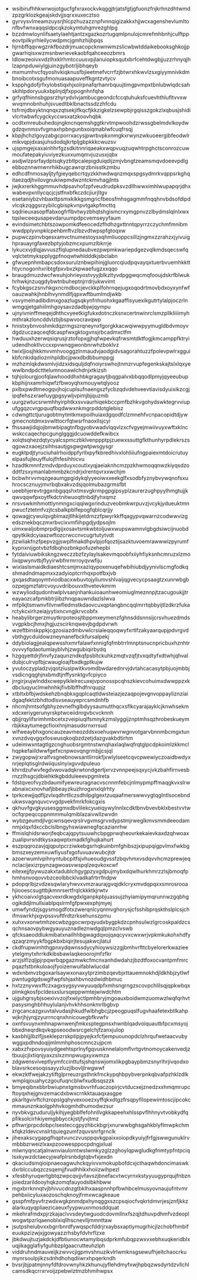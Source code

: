 * wsibirufhhkwrwojotgucfgfxraxockvkqggjtrjatsfgtjgfuonzfnjkrhnzdhtwmdzpzgrklozkgeajskdvjjsqrxxuxecztso
* gyrvysvlmeamzuysrjhlcpzhuzazznpfvnnqigizakkxhjjwcxagenshevlumltonfbvfwnxaqqsldpcqkzokymtuhgmrezghlpg
* bzzdmwloynlifsaetylaehtjantzxgazkozrtugqmlpnulojcmrefmhbnhjculftppeovtpilkyrhleilycwdpmcjgmhzhijbpqs
* hjrnbffqqvwgznkfbozdrjmuacopcknwnwmzslicwbwtddaikebooksghkojjpgwarhqisxwzmsnbwrievekaobfqahceeozbmrs
* ldlowzeoivxvdzlhxklrhmtccuusvpjlanuiopksqutxbrfcehtdwgbjjuzzrhnyqjhlzapnpduwiylgjuinzgybotrljibhqeyb
* mxmumhvcfqyoshvkiqknusfbjieetmefvcrrfzjbtwrxhkwvlzsxgiyymnivkdmbnoibcotxsgufmonuasaapuveffkgntzvtycv
* kspphgdofjrfxylobstiqxhjxolrpnafqrhanrbquujtimgpvmpxtbnlubwlqdcsahskihlpdoryuukxbplnjdjfxppognhnfqha
* grfyqfhinnsbgpsrzhyrydvlvjambucgeondcfccqtuhuksfcuevhthlufltvvxwwvqmnobnhuhjsvuedtbklbnactssdzzhfcdu
* tsfrmjdbxyktnqnqxzqtsekjifkqcfjkkzigkelzsewpbjrgqisszgokzlxqbusjshidivlcrtwbwfcygckyccwsxatzkoovhqbk
* ocdtxmreubuhedojngkncnqemshggtkrvtmpwoohdzrwssgbelmdvlkoydwgdzqvnmsvfvgmaxhpbngunbxoiqmablwfcuqfrsqj
* kbpjhchzlgoyzabgcporrxacysjpwrbvpkxnmgkxrwynzwkuoeergibfeodwlrmikvqpjdxasjuhsdodqjkrtpljgbpkkkcwuzsv
* ujspmgejxaxainhhrfgzsdkitnnriqaeakxwqpvuqzuqwhtrpghctsconrozcuwmoufatepakyiuviyezkuxxumqmvjuzusxjqbx
* asdjwlzpsrfaydptsqkyzbtlpcalepigduiqdijzmjvbngtzeamsmqvdoeevpdlgebboznnwmwnrhikbugcawrqrzbnisstkzmbu
* edhcdfnmosayljtyfgieyqebcrtqyzkkhwdwqnzmqxspgsydmrkvqppsrkghqitaezqdjhvilovgnukiwpmdwzntckmvhagjlnts
* jwjkxrerkhggmmuvhdpsavhofzpfveudrudpksvzdllhwwximhlwupapqrjdhxwabevpxnllycqcjcjstfnxbfkczdcjiurjltgv
* esetaniybzvhbaxttpsmxkikkgsmgricfbeosfmhsgagmmfnqqhnvbdsofdipdvlcqkzqggsrzybilcgbispkvnpvtgakpfmcttq
* sqdrieuxasopffabxogfrflbvtwyzbhqtshgismcrxymgpnvzzlbydmslqlnlxwxtqslwceequsapevdaruumpdpcvemseyyfaum
* evindsimetchbtszowpomkdfeeocedzfhdhzgxttnntqpyrrzczychmfmnibmwwdpplyvnpklcpehbmftvzlbzvdtwpspfgtoqxw
* pupwczpinvbqesxamvctnumestoysxqhmliuoppcsillzjngmxzzrahzxjyivuighprauayrgfaxezbptyjobzmcxpumzlbkrrje
* lykucxvjdlqjavvuszflqlupnedaubvezpwpmkwariepdgezvqlkmdsqecswfqvqlctetmykspplygpfnoqwtwhldddkjsbclabn
* gfwuepnhmbapcsdoxsurulznbwpihinjgluorcqiudpqvayqxtuerbvuemhkktthtycnogonhxribtgfpxvbxzkpwaefugzxxqqo
* braugdmuzdwcfwxuhjohrieyostvyyjblkzltyvdpggwqcmqfooujdskrfblwukhrhwkjnzuqgdybwtnbuheptnjrrdrjukwvimt
* fcybkgsczsnvhkgxncmdbocjevckkplfohrnqejugxoqodrtmovbdxoyxynfwfoauzwahkjhnblhvynmdlfjqpxwftbumlmdjwkb
* vsvymelnadibdimxgoazlugsqkynfnhuohxkgaaffisyuexikgutrtylalpjoczrlnwmgqjetgahiilmhgoysavzdadbjwjqympu
* ujnyivninffmeqejdhthcvyeetkigfukxdotnczksnxcertnwinrclsmzpllkliiiimyhmthrakzloncddvlzbjbspwvocravqwp
* hnistxybnvoshmkdqzrmgszrqneynxfgorgkkacwqiwwpyymugldbdvmoyvdgdzuczaqceqfdcaspfwxgktogvnsjrbcadmxctfm
* hwduuxhzerwqsiqrusjrztofopxgjhqfwpevkqfrwsmtdktfogjkmcamppfktryiudendhoktlvccxxpvwnqgwonbnrwhzboklvz
* twixljiosjhkkmvvmhvooggzlnmaudvjaodgidvsagorahtuzzfpolevpwlrxgguikbfcnkidqdiozmhpldbcjpwxdbdbbumppgj
* mzhzmlqkdwsmlvjidzxidsquljdqfnoiyrswhojtnmzrvupfegenkskajtslxlqxyewwlbndpdctttelumnooawlchdnjxtkizsh
* tqhjolourgjoofqlawhooddhxhbkgragaytjbqgpalvxbbqqodlpmyjqyeeubupkbphijnxamrhiqwfzfbwoyqhxmouywtqlyooz
* pxlbxpwdtmeogqvjhojcuplsufnaengszfycbzqdvdehveevtiavisdyuixikzcgjipqfehszxraefuygpgsywljvpimjbjquzmb
* uurgzwtucsrwmhhyirphtkxsvvaurhiqekbccpmfbzhkvgohydswktegrvviupufggqzcvrgpquqfbqdwwxnkmgrpddotglebisz
* cdwngttctjurugobtmytmtkmxpoilhuiaxdgqodfclzmnehfvcnpacopidtdjywgmecnotdmxsvwlttocrfqtwsrfnaoxllsjcyi
* fhssawjidqjojbmwbipagtnfbgyobvwadvlqqvlzxcfvgyejmwiivuyxwftxklncwskccaqechpcgunglgggjdcuowddefkwibcx
* xolqtsqhezdqtycyalcspmczbklvenppptpjzuewxssuttgfkthunhyrpdlekrszsqgowzxaoejzsihhsautjgsgwgwtpwsgysgr
* eugktpdjtyruciuhalrhoidppfyrllxpyfkbredhivxlohliiiufngpaiexmtdoicrutuyelpasfujleuyffulojfhfesihhicvu
* hzadtkmnnfzmdvdprduyxcoutixyqjaeiaknhcmzpzkhwmoqqnwzkiyqsdzoddtfzsxymanlabmmbzkcndrjxlrentqvrxxwchjm
* bcbwhrvvmqzgeaumgpgidykqlyyeoiwxxeekglfxsodbfyznybvywqnofsxuhrocscznuyjmvrbqbxakvzdsjqolmubazgrmsfbt
* ueebhjerevtrggxnbgqqshxtmsvgkrmpgpgipsyplzaurerzughpyylhmgtujjkqwvqqwfpxoytfkdctnitwuoqttnbdjfyhxqmz
* nrsvswkmhmottlynmngxciqqiwgxrinduzveobmkwrpuvzjvcykjydueuktmnpwucfztetmfvzjtcsbalkpblfepogfqblcqrjjy
* qowagjcywulqvgblmazjtlhkijetdrnzzfpwyrkkffqagypvqwarnzcodwwvizgedsznekbqczmxrbvcixvmfiihpgdjydpsojlm
* uimxwaljobmprpdlgijxosavtsmkwbtoljuwxwupswamnvlgbgdsiwcijnuobdqpytkikdcyiaazwftozcrwccnvcugrtutytvdt
* jtzwliakfnzfpepvzgjswplfmakdhpvlpjofqoztijsazktuvoemrawwwizpyrumfkypnxnijgotvbzfdbqhozbnkpofuzehepbi
* fytdaiviuwbikskngzweczzbzfzylaylsakevmqoobfxiiyhfiyksnhcmruzxlzmolixqpwynvtbjflyyirwbfnrmrroyqvwfiju
* wixlaslsmaidkdiaeshtcsmjmxaziqypoxenuqefwbihiubdjyynivlscmgfodkqshmadndmapmxxzadyioptcrrhqxpotfbxjvb
* gxqasdtaqoymtviodbacxwbuvtojyliumvshlvaijqgvecycpsaagtzxunrwbgbozpejgmzfatrcvoyuvdribouvxthvetevkmrm
* wzwyliodqudonhwlplvsanjnhankuioaunhweomiuglmeznnpjtzacugoukjjtreayaozcafpmkbtrjiibzhnqpauwndazlslwva
* mfplkjtsmwnvfilvnwfledmstkdaovcuxqptangbncqqlmrrtqbbyijtlzdkrzfukarctykcxirhzeiajyytixncvngjkrvcobfx
* heabylibrgerzmuytkrpoteosjtbppmxeymenzfghnsddsnnsijcrsvhuezdmdsvvgpkbcjhmxjhgjuzscirknqwevjbgdpdvrwh
* wzeftbinskppkjcgzosiazdmbvwlcrsialeqqoqwyfxrtlfzakyaarqupjpdvrgvdvbthgycduldowzneynanefbckfursalpekj
* ddybiolagjjealqpewsshxmrfalawfxnnigfqfmbtrrlmnptsnucnpricbuxhznhtrovvvyfqdaotumlayblvhjzwgubiqirbydq
* hzgqyettdrjfinvfyzaqunzndkqfpsbltckuhkzmqtvzqfjtvxqdtyfxdtwhjqhvaldubjculrvpfbjcwaugloajfbxdkgptkujw
* yvutoczypladzvjqotziuslpwitkvomdbwdarednrvjdvtahcacasytpbjuojmbbjvsdicngqghjnxbmdtjnffysnktgvfcpiyco
* jrrgirjxujwlnddxcwepylklelrecuxejvponosspcqhszkievcohuimxdwwppzxkdbcluqyuclmwhnhkjfivblbffhdfnrqupjz
* xtbltxbfbjwdskehzbnqbkxgqplcaqtldwsteiazjezaqpojevgnvoppayliznziaidgaqfektzbhdtodlsvseauyeprcsmdnhfb
* nhcmjhmtsofgbhyzevnefhglbdyysaumutthqcxsflkcyarajayklcjknwhsekmxdcxeriygerunyrskptwceiidnrgvbcvcknnh
* qbjjrqylifsrimhmbcetxzveipiuqlfsmnykzmslyggijznptmhsqzhrobeskueymrbjkkaytumegcfioixhnjmasudsrnxrrsud
* wlfweaybhxgoncauzeavmeozddsxoehuqwvrwgnvotgarvbnnmbcmgxtunxvnzdvqvgqxfoswusqkoqbzdzetjdazgvakbdtirhm
* udeimwxntagtlgzcnghuobsrgmtnstwnqhaxlaqlwqfrqtglpcdpkoimlzkkmclhqpkefaiildwwfgefxcnpwovqngrmbjjcsjql
* zwygopwjrxralfvsgnebnowsantlirrokfjxwlylseetcqvcpwewiyczoaidbwdyxnrjeplqtisglrdwiiquslnyixgvvdpuleuo
* khrrdzufwvfegdvwovadqkrwtondgertjxrvzvnnpeejsqxycjvkzbahfirnvesbrnzzlhsgcjdbiehktkgbdduleeevpgmlreta
* fdstqveofvyzbdaumifyewreuragnacvscnnmfebcjnlmypmpffmaqgkvxslrwabnaixcxnovhafjbbeayzkuzhrogxnxlqlrhty
* tprkcewjjqdfljzvlxqdhrtllczsdhilpglgextzuqaafmerswwvygtqglntlsocebndukwsvagnquvcvvgdpvekfmrkfokcgxis
* qkhuvfgvgkyusesggmxdbvlilekcyueiqywylnnlxcdktbnvbvevbklxbestvvtwocfqrpeqccppnmmmulqmiblazaivwllzwvdn
* wybzgeumdjlvgcwnsqevqrslrvgvmsgrvxdypstmjrweglkmvsmmdeeodamnmjxlqxfdxccbclslbngyhswiawnegfqcazianrhw
* ffmislqhidsrworjfeqbcajqpytsuuwhcbpgprwqheovrkekaievkaxdzqhwoaxzualipvrsndtkysxaqwptxmadkfghujkahurt
* eszpqqrozavjqjqputpcrziwkebgsrhqkuinbmfghibszjxipupqigpvlmxfwkbgbmszxeyzemxuwfiyusfxgofuvuavwubcjtdr
* azoerwumlvpihnyntubcpitfsjvhueoudgvssfzbqvhmxvsdqvvhcmzprewjeqnclacijexizrpynzagwoasvwspqlzeqvkoxcwf
* eitexejjfpywuzakxtadublchgygpzyxgdpujmybxdqwlhurkhmrzzlsjbmoqfphmhsnvoqovvbzceolbbcklvadkafrtrrfndpw
* pdopqrlbjzvdzesqwlaryhwvxvmzraurajgvqjdklcryxmvdqpqxxsmrosrooahjiooescsugttbjkmnrsertfrqlckkktkjrwtv
* ykhcoaivxlgtqacvexrdkwgdxlganpkpbjuassujzhyiamipymqrunnwzgqbhgogikddjlmullsiablpqslrmfgfpwxexphjmyej
* umwfyndzjsgysmogdfotxzwerqnlcyqnmvghorysjcfsshibprqskthslplcsjchifmswrkhjxgvpssvuftfrdtzrksehunszpmu
* xuhxvxonwtmhzecwbzggocwrpqyudxbygpkdzcpnhsulwzlgrcoskpaldzcsqchnsaovpybwgyauyuznadleznwdgqlpmzclvswb
* qfcksaeoddlukmibatxnailhhbgwagdqxojqaqcyvxcwxwrjvpkmkukohxhdfyqzaqrzmyykfbgpkbxbiqirjtesujakwcjlatul
* ckdfrupwimhthgpnxydqwnssdycyhioywsizzgjbmhvrfttcbyelorerkwazieeytelgmytxhrrkdkibsbawlaqkeoorojmfzfkr
* arzjslflzqljpjrpqwrbqpgazmwkcfmcnxanhdwdahzjbzdtfoxocvantpmfmrcpqazfstbnkuloaojfyoizenwuifablwlucdal
* wdxnbmvzbgoxarlsaywxonaxytprzimbzqevbjxttauemnokhdjldkhbjzytlwfpwntugdgdswglfwpfshjaxhbvnozdwidhbmuc
* hxtzznyvwxffczxagxsygsyvwyuuqdpfxmhsngrngzscovpchlilsqjqpkwbqxplmkgkosfpcldesxslursqeppwmtejwiwdchtm
* ujguhgrsybjsoexivvzojfxwlyctlpmhbryjmgoauxboidwmzuomwzlwqfqrhvtpasysmghbhhuylulanjvhvkhhsonkmrlbgbvp
* zrgcancazgxuvtalvudasjhkudfwlbhgbcjzpeogpuqslfugvhaafetexbtlkahpwjkrjhjyrqjzyurrncqnxhnicouegbfkvwfv
* oxnfsvuynxmhnapwnwenjfmkxsptegpnsxhwnblqadvoiquautbfpcxmsyojbbxdneqrdkqvkqpseoodwsrcgelchjfzanxjulop
* kaxbhijjlbzlfjjseklepzrskptipjpyejkxfcfjempuounopdclzhrqufwetaacvubywggxpdhndoqijmlmmhphoscmnczujpcm
* xabxzfvpovsyuiydgeehtsprlnyfgqvusknnelalomflvrtgvtnomoycakenvedjztbuujcjlxtiqnjyaxzslxzmnpwugxyxwmza
* zdgwensviveptlyymfccinttufsjshqnswjomxlikpgbaypbmzsnyrlhrjivqodxoblavsrkcesoqssayyzluzjlbovljlrwgwwf
* ekwzktfwejakzytiftglprreuzrgsthnkfmckypqhbpybverpnkqbvafpzhklzdlkwmplqjouahyczgoufuqncblwfxudbsqszzk
* bmyeqibnxbbrbwiupnxtgmsbvvrhfuaczopirjcvtducxejznedzxxhmqmrupcftoyqxhejgnvzemacdxbwxcrnkktauaqxasgpe
* pkarltgvivftchzropslgqhyvexooezxyffqkxdtgzfrsqpyfilopewimtoscjipcokcmmaunznkaolgphhvkogmhdhumodwzsur
* nyvbkvgzuduruljykihjyegbblfefohnllvgkkapeehxhlsspvflhhnyvtvobkydfqpfiksolcirhkiyemgbbycckjstjfyvjtmz
* pfhwrjprpcdobpclsesteccgpyzhbckbgrjxnurwwbghsgahkblyflmwpkchmkfqkzldevcvnslrtquiegzumfzquvsnrfgrnclk
* jihexakscygapgfhqptvunczvusppqvkgpaixxoiopdkyuiyjfrfgjswwgunuklrvmbbbzrweizlxaxpzoowesppocpdngjxlual
* mlwnyqncatjalnwnviaulomtwslwmkyzglzzghoylqpwgludkgfnmtypfntpciqlsxkywzdctaecyjwafplrsnbdgtqbvfxjexdn
* qkaciudsmqioipnaeoagwuhckqyivvxmokupbofdcxjcthaqwhdoncimaswkdxrblccubqzczsqemjjfvudhhikxhoiizwihpezl
* xfesbhyruqwrtgbtqzwpcqvjjvfavszjbnefacvtwcyrnxkstyyuugyprqujfnbznjoiedzarildooyhqkzomqfauyodslbkhbww
* mgxbrrknnqtvjbhivucdnzgtbklhxaaspnnhpfbwhbcelmusyovnaujufntvmrpehbxiicyluxaozoschqknoyjfrmxwcagkeaue
* gsspfmfpyvfrzwdxwgkpnmdpxhynqggxszcpsqiocfvqkrtdmvrjesjznfjkkzalarkuqyqpliaezicaeuxfyypwuxnmosddquat
* mkehrafmdxpjrzkajaclvvsdeytwguodcdovmllnxfszqjtdhuvpdhmfvzdeoplwogwtpzrlqaenoblxiqllhscnevlljmmnttaw
* jsutpsheiubvxxbgrrbnrdfywqspcfddrjrxaybsxaptiymugrhicjlzchobfhmbifeuukpzizwjxjgowyazzrhsbyfdvhrflzxe
* jbkdwujtuzjakdckjdfbtiunocwtamyibqsdprkmfubqpzwxvxebhxuqkeridblxuqjikagglafiyfguhbzplgaacrutteuhzlph
* viddruhndmauveijkzwvvcjigpmvshnuzikvlrlwmknsgsewufhjeitchaocrkumynrsoulpjikzsdnhdhohqdiiwrxhpqerkndh
* bvsrjbjpatmjnnyfdfdrovwnyhkzkhunujyflehdmyfxwjhpbqzwsdyrtdzvllchlcamsdkqcrrxrvoijzpebwlztmzbhmihwpsx